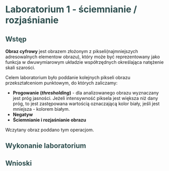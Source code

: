 **<h1 style="color:darkslategray;">Laboratorium 1 - ściemnianie / rozjaśnianie</h1>**

**<h2 style="color:darkslategray;">Wstęp</h2>**

**Obraz cyfrowy** jest obrazem złożonym z pikseli(najmniejszych adresowalnych elementow obrazu), który może być reprezentowany jako funkcja w dwuwymiarowym układzie współrzędnych określająca natężenie skali szarości. 

Celem laboratorium było poddanie kolejnych pikseli obrazu przekształceniom punktowym, do których zaliczamy: 

- **Progowanie (*thresholding*)** - dla analizowanego obrazu wyznaczany jest próg jasności. Jeżeli intensywność piksela jest większa niż dany próg, to jest zastępowana wartością oznaczającą kolor biały, jeśli jest mniejsza - kolorem białym.
- **Negatyw**
- **Ściemnianie i rozjaśnianie obrazu**

Wczytany obraz poddano tym operacjom. 

**<h2 style="color:darkslategray;">Wykonanie laboratorium</h2>**



**<h2 style="color:darkslategray;">Wnioski</h2>**

<p></p>
